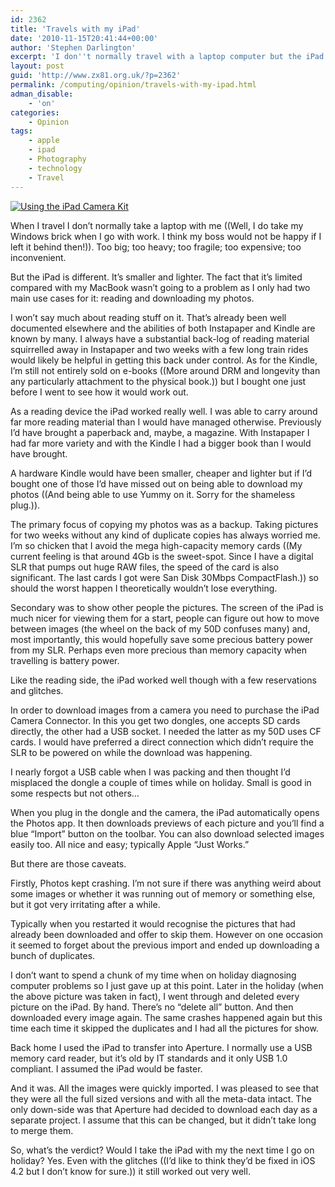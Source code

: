 ```yaml
---
id: 2362
title: 'Travels with my iPad'
date: '2010-11-15T20:41:44+00:00'
author: 'Stephen Darlington'
excerpt: 'I don''t normally travel with a laptop computer but the iPad is a bit different. Here''s how I got on with it when I recently spent two weeks in Japan.'
layout: post
guid: 'http://www.zx81.org.uk/?p=2362'
permalink: /computing/opinion/travels-with-my-ipad.html
adman_disable:
    - 'on'
categories:
    - Opinion
tags:
    - apple
    - ipad
    - Photography
    - technology
    - Travel
---
```


[![Using the iPad Camera Kit](https://i0.wp.com/farm2.staticflickr.com/1069/5162640424_56590d3db8.jpg?resize=500%2C374)](http://www.flickr.com/photos/stephendarlington/5162640424/ "Using the iPad Camera Kit by stephendarlington, on Flickr")

When I travel I don’t normally take a laptop with me ((Well, I do take my Windows brick when I go with work. I think my boss would not be happy if I left it behind then!)). Too big; too heavy; too fragile; too expensive; too inconvenient.

But the iPad is different. It’s smaller and lighter. The fact that it’s limited compared with my MacBook wasn’t going to a problem as I only had two main use cases for it: reading and downloading my photos.

I won’t say much about reading stuff on it. That’s already been well documented elsewhere and the abilities of both Instapaper and Kindle are known by many. I always have a substantial back-log of reading material squirrelled away in Instapaper and two weeks with a few long train rides would likely be helpful in getting this back under control. As for the Kindle, I’m still not entirely sold on e-books ((More around DRM and longevity than any particularly attachment to the physical book.)) but I bought one just before I went to see how it would work out.

As a reading device the iPad worked really well. I was able to carry around far more reading material than I would have managed otherwise. Previously I’d have brought a paperback and, maybe, a magazine. With Instapaper I had far more variety and with the Kindle I had a bigger book than I would have brought.

A hardware Kindle would have been smaller, cheaper and lighter but if I’d bought one of those I’d have missed out on being able to download my photos ((And being able to use Yummy on it. Sorry for the shameless plug.)).

The primary focus of copying my photos was as a backup. Taking pictures for two weeks without any kind of duplicate copies has always worried me. I’m so chicken that I avoid the mega high-capacity memory cards ((My current feeling is that around 4Gb is the sweet-spot. Since I have a digital SLR that pumps out huge RAW files, the speed of the card is also significant. The last cards I got were San Disk 30Mbps CompactFlash.)) so should the worst happen I theoretically wouldn’t lose everything.

Secondary was to show other people the pictures. The screen of the iPad is much nicer for viewing them for a start, people can figure out how to move between images (the wheel on the back of my 50D confuses many) and, most importantly, this would hopefully save some precious battery power from my SLR. Perhaps even more precious than memory capacity when travelling is battery power.

Like the reading side, the iPad worked well though with a few reservations and glitches.

In order to download images from a camera you need to purchase the iPad Camera Connector. In this you get two dongles, one accepts SD cards directly, the other had a USB socket. I needed the latter as my 50D uses CF cards. I would have preferred a direct connection which didn’t require the SLR to be powered on while the download was happening.

I nearly forgot a USB cable when I was packing and then thought I’d misplaced the dongle a couple of times while on holiday. Small is good in some respects but not others…

When you plug in the dongle and the camera, the iPad automatically opens the Photos app. It then downloads previews of each picture and you’ll find a blue “Import” button on the toolbar. You can also download selected images easily too. All nice and easy; typically Apple “Just Works.”

But there are those caveats.

Firstly, Photos kept crashing. I’m not sure if there was anything weird about some images or whether it was running out of memory or something else, but it got very irritating after a while.

Typically when you restarted it would recognise the pictures that had already been downloaded and offer to skip them. However on one occasion it seemed to forget about the previous import and ended up downloading a bunch of duplicates.

I don’t want to spend a chunk of my time when on holiday diagnosing computer problems so I just gave up at this point. Later in the holiday (when the above picture was taken in fact), I went through and deleted every picture on the iPad. By hand. There’s no “delete all” button. And then downloaded every image again. The same crashes happened again but this time each time it skipped the duplicates and I had all the pictures for show.

Back home I used the iPad to transfer into Aperture. I normally use a USB memory card reader, but it’s old by IT standards and it only USB 1.0 compliant. I assumed the iPad would be faster.

And it was. All the images were quickly imported. I was pleased to see that they were all the full sized versions and with all the meta-data intact. The only down-side was that Aperture had decided to download each day as a separate project. I assume that this can be changed, but it didn’t take long to merge them.

So, what’s the verdict? Would I take the iPad with my the next time I go on holiday? Yes. Even with the glitches ((I’d like to think they’d be fixed in iOS 4.2 but I don’t know for sure.)) it still worked out very well.